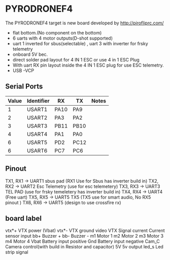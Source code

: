# PYRODRONEF4

The PYRODRONEF4 target is new board developed by http://pirofliprc.com/

- flat bottom.(No component on the bottom)
- 6 uarts with 4 motor outputs(D-shot supported)
- uart 1 inverted for sbus(selectable) , uart 3 with inverter for frsky telemetry
- onboard 5V bec.
- direct solder pad layout for 4 IN 1 ESC or use 4 in 1 ESC Plug
- With uart RX pin layout inside the 4 IN 1 ESC plug for use ESC telemetry.
- USB -VCP

## Serial Ports

| Value | Identifier | RX   | TX   | Notes |
| ----- | ---------- | ---- | ---- | ----- |
| 1     | USART1     | PA10 | PA9  |       |
| 2     | USART2     | PA3  | PA2  |       |
| 3     | USART3     | PB11 | PB10 |       |
| 4     | USART4     | PA1  | PA0  |       |
| 6     | USART5     | PD2  | PC12 |       |
| 6     | USART6     | PC7  | PC6  |       |

## Pinout

TX1, RX1 -> UART1 sbus pad (RX1 Use for Sbus has inverter build in)
TX2, RX2 -> UART2 Esc Telemetry (use for esc telemetery)
TX3, RX3 -> UART3 TEL PAD (use for frsky temeletery has inverter build in)
TX4, RX4 -> UART4 (Free uart)
TX5, RX5 -> UART5 TX5 (TX5 use for smart audio, No RX5 pinout )
TX6, RX6 -> UART5 (design to use crossfire rx)

## board label

vtx*+ VTX power (Vbat)
vtx*- VTX ground
video VTX Signal
current Current sensor input
bb+ Buzzer +
bb- Buzzer -
m1 Motor 1
m2 Motor 2
m3 Motor 3
m4 Motor 4
Vbat Battery input positive
Gnd Battery input negative
Cam_C Camera control(with build in Resistor and capacitor)
5V 5v output
led_s Led strip signal
